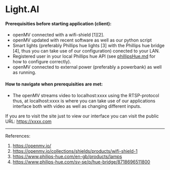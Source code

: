 # Light.AI

#### Prerequisities before starting application (client):

* openMV connected with a wifi-shield [1][2].
* openMV updated with recent software as well as our python script
* Smart lights (preferably Phillips hue lights [3] with the Phillips hue bridge [4], thus you can take use of our configuration) conected to your LAN.
* Registered user in your local Phillips hue API (see <a href="./phillipsHue.md" >phillipsHue.md</a> for how to configure correctly). 
* openMV connected to external power (preferably a powerbank) as well as running.

#### How to navigate when prerequisities are met:

* The openMV streams video to localhost:xxxx using the RTSP-protocol thus, at localhost:xxxx is where you can take use of our applications interface both with video as well as changing different inputs.  

If you are to visit the site just to view our interface you can visit the public URL: https://xxxx.com

---

References:
1. https://openmv.io/
2. https://openmv.io/collections/shields/products/wifi-shield-1
3. https://www.philips-hue.com/en-gb/products/lamps
4. https://www.philips-hue.com/sv-se/p/hue-bridge/8718696511800